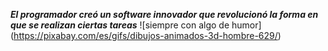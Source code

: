 
 ***El programador creó un software innovador que revolucionó la forma en que se realizan ciertas tareas*** 
 ![siempre con algo de humor] (https://pixabay.com/es/gifs/dibujos-animados-3d-hombre-629/)


<!--
**juanmeisus/juanmeisus** is a ✨ _special_ ✨ repository because its `README.md` (this file) appears on your GitHub profile.

Here are some ideas to get you started:

- 🔭 I’m currently working on ...
- 🌱 I’m currently learning ...
- 👯 I’m looking to collaborate on ...
- 🤔 I’m looking for help with ...
- 💬 Ask me about ...
- 📫 How to reach me: ...
- 😄 Pronouns: ...
- ⚡ Fun fact: ...
-->
